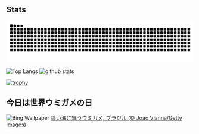 ## Stats
<picture>
  <source media="(prefers-color-scheme: dark)" srcset="https://raw.githubusercontent.com/ba230t/ba230t/output/github-contribution-grid-snake-dark.svg">
  <source media="(prefers-color-scheme: light)" srcset="https://raw.githubusercontent.com/ba230t/ba230t/output/github-contribution-grid-snake.svg">
  <img alt="github contribution grid snake animation" src="https://raw.githubusercontent.com/ba230t/ba230t/output/github-contribution-grid-snake.svg">
</picture>

<p align="left">
  <img alt="Top Langs" height="150px" src="https://github-readme-stats.vercel.app/api/top-langs/?username=ba230t&layout=compact&theme=transparent" />
  <img alt="github stats" height="150px" src="https://github-readme-stats.vercel.app/api?username=ba230t&theme=transparent" />
</p>

[![trophy](https://github-profile-trophy.vercel.app/?username=ba230t&theme=transparent&column=7)](https://github.com/ryo-ma/github-profile-trophy)


<!-- Bing Wallpaper Start -->
## 今日は世界ウミガメの日
![Bing Wallpaper](https://www.bing.com/th?id=OHR.SeaTurtleBrazil_JA-JP7521430958_1920x1080.jpg&rf=LaDigue_1920x1080.jpg&pid=hp)
[碧い海に舞うウミガメ, ブラジル (© João Vianna/Getty Images)](https://www.bing.com/search?q=%E4%B8%96%E7%95%8C%E3%82%A6%E3%83%9F%E3%82%AC%E3%83%A1%E3%81%AE%E6%97%A5&form=hpcapt&filters=HpDate%3a%2220250615_1500%22)
<!-- Bing Wallpaper End -->
